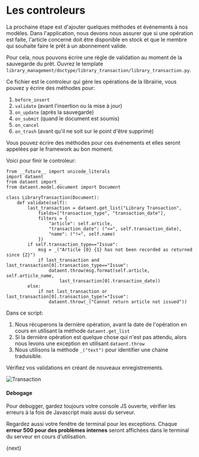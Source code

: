 <!-- add-breadcrumbs -->
# Les controleurs

La prochaine étape est d'ajouter quelques méthodes et événements à nos modèles. Dans l'application, nous devons nous 
assurer que si une opération est faite, l'article concerné doit être disponible en stock et que le membre qui souhaite
faire le prêt à un abonnement valide.

Pour cela, nous pouvons écrire une règle de validation au moment de la sauvegarde du prêt. Ouvrez le template `library_management/doctype/library_transaction/library_transaction.py`.

Ce fichier est le controleur qui gère les opérations de la librairie, vous pouvez y écrire des méthodes pour:

1. `before_insert`
1. `validate` (avant l'insertion ou la mise à jour)
1. `on_update` (après la sauvegarde)
1. `on_submit` (quand le document est soumis)
1. `on_cancel`
1. `on_trash` (avant qu'il ne soit sur le point d'être supprimé)

Vous pouvez écrire des méthodes pour ces événements et elles seront appelées par le framework au bon moment.

Voici pour finir le controleur:

	from __future__ import unicode_literals
	import dataent
	from dataent import _
	from dataent.model.document import Document

	class LibraryTransaction(Document):
		def validate(self):
			last_transaction = dataent.get_list("Library Transaction",
				fields=["transaction_type", "transaction_date"],
				filters = {
					"article": self.article,
					"transaction_date": ("<=", self.transaction_date),
					"name": ("!=", self.name)
				})
			if self.transaction_type=="Issue":
				msg = _("Article {0} {1} has not been recorded as returned since {2}")
				if last_transaction and last_transaction[0].transaction_type=="Issue":
					dataent.throw(msg.format(self.article, self.article_name,
						last_transaction[0].transaction_date))
			else:
				if not last_transaction or last_transaction[0].transaction_type!="Issue":
					dataent.throw(_("Cannot return article not issued"))

Dans ce script:

1. Nous récuperons la dernière opération, avant la date de l'opération en cours en utilisant la méthode `dataent.get_list`
1. Si la dernière opération est quelque chose qui n'est pas attendu, alors nous levons une exception en utilisant `dataent.throw`
1. Nous utilisons la méthode  `_("text")` pour identifier une chaine traduisible.

Vérifiez vos validations en créant de nouveaux enregistrements.

<img class="screenshot" alt="Transaction" src="/docs/assets/img/lib_trans.png">

#### Debogage

Pour debugger, gardez toujours votre console JS ouverte, vérifier les erreurs à la fois de Javascript mais aussi du serveur.

Regardez aussi votre fenêtre de terminal pour les exceptions. Chaque **erreur 500 pour des problèmes internes** seront affichées dans le terminal du serveur en cours d'utilisation.

{next}

